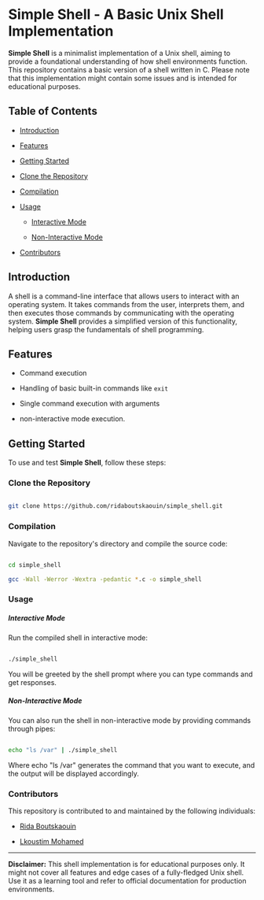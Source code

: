 # Simple Shell - A Basic Unix Shell Implementation

**Simple Shell** is a minimalist implementation of a Unix shell, aiming to provide a foundational understanding of how shell environments function. This repository contains a basic version of a shell written in C. Please note that this implementation might contain some issues and is intended for educational purposes.

## Table of Contents

- [Introduction](#introduction)

- [Features](#features)

- [Getting Started](#getting-started)

- [Clone the Repository](#clone-the-repository)

- [Compilation](#compilation)

- [Usage](#usage)

	- [Interactive Mode](#interactive-mode)

	- [Non-Interactive Mode](#non-interactive-mode)

- [Contributors](#contributors)

## Introduction

A shell is a command-line interface that allows users to interact with an operating system. It takes commands from the user, interprets them, and then executes those commands by communicating with the operating system. **Simple Shell** provides a simplified version of this functionality, helping users grasp the fundamentals of shell programming.

## Features

- Command execution

- Handling of basic built-in commands like `exit`

- Single command execution with arguments

- non-interactive mode execution.

## Getting Started

To use and test **Simple Shell**, follow these steps:

### Clone the Repository

```bash

git clone https://github.com/ridaboutskaouin/simple_shell.git

```

### Compilation

Navigate to the repository's directory and compile the source code:

```bash

cd simple_shell

gcc -Wall -Werror -Wextra -pedantic *.c -o simple_shell

```

### Usage

##### Interactive Mode

Run the compiled shell in interactive mode:

```bash

./simple_shell

````

You will be greeted by the shell prompt where you can type commands and get responses.

##### Non-Interactive Mode

You can also run the shell in non-interactive mode by providing commands through pipes:

```bash

echo "ls /var" | ./simple_shell

```

Where echo "ls /var" generates the command that you want to execute, and the output will be displayed accordingly.

### Contributors

This repository is contributed to and maintained by the following individuals:

- [Rida Boutskaouin](https://github.com/RidaBoutskaouin)

- [Lkoustim Mohamed](https://github.com/kostum-kirakos)

---

**Disclaimer:** This shell implementation is for educational purposes only. It might not cover all features and edge cases of a fully-fledged Unix shell. Use it as a learning tool and refer to official documentation for production environments.
